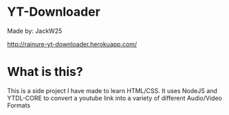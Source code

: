# YT-Downloader

Made by: JackW25

http://rainure-yt-downloader.herokuapp.com/

# What is this?

This is a side project I have made to learn HTML/CSS. It uses NodeJS and YTDL-CORE to convert a youtube link into a variety of different Audio/Video Formats
